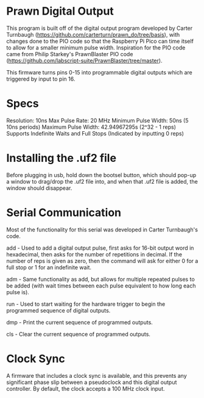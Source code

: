 # Prawn Digital Output

This program is built off of the digital output program developed by Carter Turnbaugh (https://github.com/carterturn/prawn_do/tree/basis), with changes done to the PIO code so that the Raspberry Pi Pico can time itself to allow for a smaller minimum pulse width. Inspiration for the PIO code came from Philip Starkey's PrawnBlaster PIO code (https://github.com/labscript-suite/PrawnBlaster/tree/master). 

This firmware turns pins 0-15 into programmable digital outputs which are triggered by input to pin 16.

# Specs
Resolution: 10ns
Max Pulse Rate: 20 MHz
Minimum Pulse Width: 50ns (5 10ns periods)
Maximum Pulse Width: 42.94967295s (2^32 - 1 reps)
Supports Indefinite Waits and Full Stops (Indicated by inputting 0 reps)

# Installing the .uf2 file
Before plugging in usb, hold down the bootsel button, which should pop-up a window to drag/drop the .uf2 file into, and when that .uf2 file is added, the window should disappear.

# Serial Communication
Most of the functionality for this serial was developed in Carter Turnbaugh's code.

add - Used to add a digital output pulse, first asks for 16-bit output word in hexadecimal, then asks for the number of repetitions in decimal. If the number of reps is given as zero, then the command will ask for either 0 for a full stop or 1 for an indefinite wait.

adm - Same functionality as add, but allows for multiple repeated pulses to be added (with wait times between each pulse equivalent to how long each pulse is).

run - Used to start waiting for the hardware trigger to begin the programmed sequence of digital outputs.

dmp - Print the current sequence of programmed outputs.

cls - Clear the current sequence of programmed outputs.



# Clock Sync
A firmware that includes a clock sync is available, and this prevents any significant phase slip between a pseudoclock and this digital output controller. By default, the clock accepts a 100 MHz clock input.
